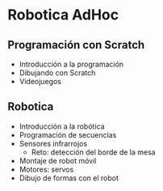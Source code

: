 # Robotica AdHoc

## Programación con Scratch
* Introducción a la programación
* Dibujando con Scratch
* Videojuegos

## Robotica
* Introducción a la robótica
* Programación de secuencias
* Sensores infrarrojos
  * Reto: detección del borde de la mesa
* Montaje de robot móvil
* Motores: servos
* Dibujo de formas con el robot
